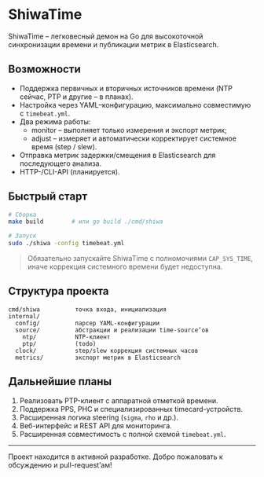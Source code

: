 # ShiwaTime

ShiwaTime – легковесный демон на Go для высокоточной синхронизации времени и публикации метрик в Elasticsearch. 

## Возможности

* Поддержка первичных и вторичных источников времени (NTP сейчас, PTP и другие – в планах).
* Настройка через YAML–конфигурацию, максимально совместимую с `timebeat.yml`.
* Два режима работы:
  * monitor – выполняет только измерения и экспорт метрик;
  * adjust  – измеряет и автоматически корректирует системное время (step / slew).
* Отправка метрик задержки/смещения в Elasticsearch для последующего анализа.
* HTTP-/CLI-API (планируется).

## Быстрый старт

```bash
# Сборка
make build        # или go build ./cmd/shiwa

# Запуск
sudo ./shiwa -config timebeat.yml
```

> Обязательно запускайте ShiwaTime c полномочиями `CAP_SYS_TIME`, иначе коррекция
> системного времени будет недоступна.

## Структура проекта

```
cmd/shiwa          точка входа, инициализация
internal/
  config/          парсер YAML-конфигурации
  source/          абстракции и реализации time-source’ов
    ntp/           NTP-клиент
    ptp/           (todo)
  clock/           step/slew коррекция системных часов
  metrics/         экспорт метрик в Elasticsearch
```

## Дальнейшие планы

1. Реализовать PTP-клиент с аппаратной отметкой времени.
2. Поддержка PPS, PHC и специализированных timecard-устройств.
3. Расширенная логика steering (`sigma`, `rho` и др.).
4. Веб-интерфейс и REST API для мониторинга.
5. Расширенная совместимость с полной схемой `timebeat.yml`.

---

Проект находится в активной разработке. Добро пожаловать к обсуждению и
pull-request’ам!